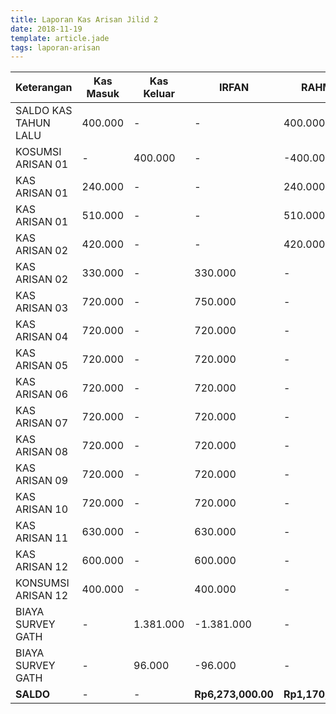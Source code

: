 ```yaml
---
title: Laporan Kas Arisan Jilid 2
date: 2018-11-19
template: article.jade
tags: laporan-arisan
---
```



|Keterangan						| Kas Masuk				| Kas Keluar				| IRFAN				    | RAHMAT    			|
|--------------------	| ---------------	| ----------------	| ---------------	| ---------------	|
| SALDO KAS TAHUN LALU|	400.000					|	-									|	-								|	 400.000 				|
| KOSUMSI ARISAN 01   |	-								|	400.000						|	-								|	-400.000  			|
| KAS ARISAN 01   		|	240.000					|	-									|	-								|	 240.000  			|
| KAS ARISAN 01   		|	510.000					|	-									|	-								|	 510.000  			|
| KAS ARISAN 02   		|	420.000					|	-									|	-								|	 420.000  			|
| KAS ARISAN 02   		|	330.000					|	-									|	330.000					|	-				  			|
| KAS ARISAN 03   		|	720.000					|	-									|	750.000					|	-				  			|
| KAS ARISAN 04   		|	720.000					|	-									|	720.000					|	-				  			|
| KAS ARISAN 05   		|	720.000					|	-									|	720.000					|	-				  			|
| KAS ARISAN 06   		|	720.000					|	-									|	720.000					|	-				  			|
| KAS ARISAN 07   		|	720.000					|	-									|	720.000					|	-				  			|
| KAS ARISAN 08   		|	720.000					|	-									|	720.000					|	-				  			|
| KAS ARISAN 09   		|	720.000					|	-									|	720.000					|	-				  			|
| KAS ARISAN 10   		|	720.000					|	-									|	720.000					|	-				  			|
| KAS ARISAN 11   		|	630.000					|	-									|	630.000					|	-				  			|
| KAS ARISAN 12   		|	600.000					|	-									|	600.000					|	-				  			|
| KONSUMSI ARISAN 12  |	400.000					|	-									|	400.000					|	-				  			|
| BIAYA SURVEY GATH   |	-     					|	1.381.000					|	-1.381.000			|	-				  			|
| BIAYA SURVEY GATH   |	-     					|	   96.000					|	   -96.000			|	-				  			|
| **SALDO**					  |	-								|	-									|	**Rp6,273,000.00**  |	**Rp1,170,000.00**  |
